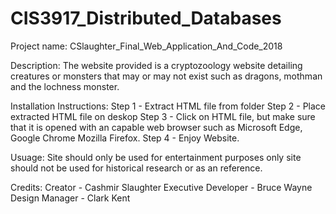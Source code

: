 # CIS3917_Distributed_Databases

Project name:
CSlaughter_Final_Web_Application_And_Code_2018

Description:
The website provided is a cryptozoology website detailing creatures or monsters that may or may not exist such as dragons, mothman and the lochness monster.

Installation Instructions:
Step 1 - Extract HTML file from folder
Step 2 - Place extracted HTML file on deskop 
Step 3 - Click on HTML file, but make sure that it is opened with an capable web browser such as Microsoft Edge, Google Chrome Mozilla Firefox.
Step 4 - Enjoy Website.

Usuage:
Site should only be used for entertainment purposes only site should not be used for historical research or as an reference. 

Credits:
Creator - Cashmir Slaughter
Executive Developer - Bruce Wayne
Design Manager - Clark Kent


